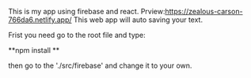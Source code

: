 This is my app using firebase and react. 
Prview:https://zealous-carson-766da6.netlify.app/
This web app will auto saving your text.

Frist you need go to the root file and type:

**npm install **

then go to the './src/firebase' and change it to your own.
